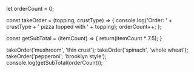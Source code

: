 let orderCount = 0;

const takeOrder = (topping, crustType) => {
  console.log('Order: ' + crustType + ' pizza topped with ' + topping);
  orderCount++;
};

const getSubTotal = (itemCount) => {
  return(itemCount * 7.5);
}

takeOrder('mushroom', 'thin crust');
takeOrder('spinach', 'whole wheat');
takeOrder('pepperoni', 'brooklyn style');
console.log(getSubTotal(orderCount));